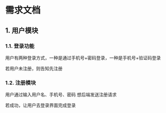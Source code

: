 # 需求文档

 

## 1. 用户模块

### 1.1. 登录功能

用户有两种登录方式，一种是通过手机号+密码登录，一种是手机号+验证码登录

若用户未注册，则告知先注册

 

### 1.2. 注册模块

用户通过输入用户名、手机号、密码 想后端发送注册请求

若成功，让用户去登录界面完成登录

